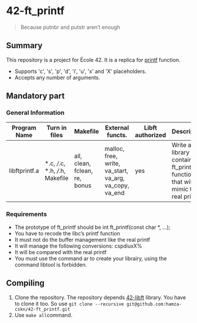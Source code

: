 # 42-ft_printf

> Because putnbr and putstr aren’t enough

## Summary
This repository is a project for École 42. It is a replica for [printf](https://en.wikipedia.org/wiki/Printf) function. 

* Supports 'c', 's', 'p', 'd', 'i', 'u', 'x' and 'X' placeholders.
* Accepts any number of arguments.

## Mandatory part

### General Information

| Program Name    | Turn in files | Makefile | External functs. | Libft authorized | Description |
| -------- | ------- | ------- | -------- | ------- | ------- |
| libftprintf.a  | *.c, */*.c, *.h, */*.h, Makefile | all, clean, fclean, re, bonus | malloc, free, write, va_start, va_arg, va_copy, va_end | yes | Write a library that contains ft_printf, a function that will mimic the real printf |

### Requirements

* The prototype of ft_printf should be int ft_printf(const char *, ...);
* You have to recode the libc’s printf function
* It must not do the buffer management like the real printf
* It will manage the following conversions: cspdiuxX%
* It will be compared with the real printf
* You must use the command ar to create your librairy, using the command libtool is forbidden.

## Compiling

1. Clone the repository. The repository depends [42-libft](https://github.com/hamza-cskn/42-libft) library. You have to clone it too. So use `git clone --recursive git@github.com:hamza-cskn/42-ft_printf.git`
2. Use `make all`command.
